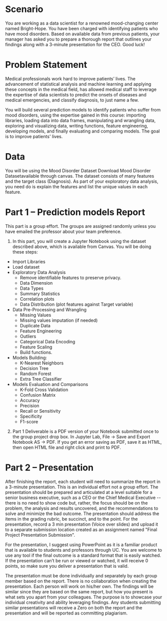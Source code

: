 # Scenario
You are working as a data scientist for a renowned mood-changing center named Bright-Hope. You have been charged with identifying patients who have mood disorders. Based on available data from previous patients, your manager has asked you to prepare a thorough report that outlines your findings along with a 3-minute presentation for the CEO. Good luck!

# Problem Statement
Medical professionals work hard to improve patients’ lives. The advancement of statistical analysis and machine learning and applying these concepts in the medical field, has allowed medical staff to leverage the expertise of data scientists to predict the onsets of diseases and medical emergencies, and classify diagnosis, to just name a few.

You will build several prediction models to identify patients who suffer from mood disorders, using the expertise gained in this course: importing libraries, loading data into data frames, manipulating and wrangling data, exploring and visualizing data, writing functions, feature engineering, developing models, and finally evaluating and comparing models. The goal is to improve patients' lives.

# Data
You will be using the Mood Disorder Dataset Download Mood Disorder Datasetavailable through canvas. The dataset consists of many features and the target class (Diagnosis). As part of your exploratory data analysis, you need do is explain the features and list the unique values in each feature.

# Part 1 – Prediction models Report
This part is a group effort. The groups are assigned randomly unless you have emailed the professor about your team preference.

1. In this part, you will create a Jupyter Notebook using the dataset described above, which is available from Canvas. You will be doing these steps:
  * Import Libraries
  * Load dataset
  * Exploratory Data Analysis
    * Remove identifiable features to preserve privacy.
    * Data Dimension
    * Data Types
    * Summary Statistics
    * Correlation plots
    * Data Distribution (plot features against Target variable)
* Data Pre-Processing and Wrangling
    * Missing Values
    * Missing values imputation (if needed)
    * Duplicate Data
    * Feature Engineering
    * Outliers
    * Categorical Data Encoding
    * Feature Scaling
    * Build functions.
* Models Building:
    * K-Nearest Neighbors
    * Decision Tree
    * Random Forest
    * Extra Tree Classifier
* Models Evaluation and Comparisons
    * K-Fold Cross Validation
    * Confusion Matrix
    * Accuracy
    * Precision
    * Recall or Sensitivity
    * Specificity
    * F1-score
2. Part 1 Deliverable is a PDF version of your Notebook submitted once to the group project drop box. In Jupyter Lab, File -> Save and Export Notebook AS -> PDF. If you get an error saving as PDF, save it as HTML, then open HTML file and right click and print to PDF.
 
# Part 2 – Presentation
After finishing the report, each student will need to summarize the report in a 3-minute presentation. This is an individual effort not a group effort. The presentation should be prepared and articulated at a level suitable for a senior business executive, such as a CEO or the Chief Medical Executive -- there is no need to show code but, rather, the focus should be on the problem, the analysis and results uncovered, and the recommendations to solve and minimize the bad outcome. The presentation should address the items in the grading rubric, be succinct, and to the point. For the presentation, record a 3 min presentation (Voice over slides) and upload it to a separate submission location created as an assignment named "Final Project Presentation Submission".

For the presentation, I suggest using PowerPoint as it is a familiar product that is available to students and professors through UC. You are welcome to use any tool if the final outcome is a standard format that is easily watched. If the presentation can’t be run or viewed or watched, it will receive 0 points, so make sure you deliver a presentation that is valid.

The presentation must be done individually and separately by each group member based on the report. There is no collaboration when creating the presentation. Each person will work on his/her own. The findings will be similar since they are based on the same report, but how you present is what sets you apart from your colleagues. The purpose is to showcase your individual creativity and ability leveraging findings. Any students submitting similar presentations will receive a Zero on both the report and the presentation and will be reported as committing plagiarism.

